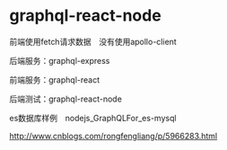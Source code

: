 # graphql-react-node

前端使用fetch请求数据　没有使用apollo-client　

后端服务：graphql-express

前端服务：graphql-react

后端测试：graphql-react-node

es数据库样例　nodejs_GraphQLFor_es-mysql

http://www.cnblogs.com/rongfengliang/p/5966283.html
